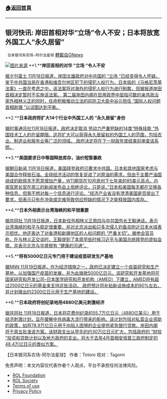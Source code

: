 ###  [:house:返回首頁](https://github.com/ourhimalayas/txt)
---


## 银河快讯: 岸田首相对华“立场”令人不安；日本将放宽外国工人“永久居留”
` 日本银河系农场-阿尔法星球` [轉載自GNews](https://gnews.org/zh-hans/1681237/)

![](https://assets.gnews.org/wp-content/uploads/2021/11/图片1-91.png)[图片来源](https://www.mizuhobank.co.jp/)
**1.****岸田首相的对华 “立场 “令人不安**

[据夕刊富士 11月18日报道，岸田文雄政府对中共国的 “立场 “已经变得令人怀疑。 鉴于中共国当局在香港和维吾尔地区犯下的侵犯人权行为，日本版的《马格尼茨基法案》一直在考虑之中，该法案将对海外的侵犯人权行为进行制裁，但据报道岸田首相决定暂时不实施该法案。 第二届岸田内阁在启用政界中屈指可数的亲共政治家外相林义正的同时，任命积极推动立法的前防卫大臣中谷元担任 “国际人权问题首相助理 “以试图达到平衡。](https://news.yahoo.co.jp/articles/a5407601f027bed985b050d4939d085b4454ce6d)

**2.****日本政府将扩大14个行业中外国工人的 “永久居留”身份**

[据时事通讯社11月18日报道，政府决定取消 劳动力严重短缺的14类”特殊技能 “外国技术工人的在留期限。这将扩大可以获得永久居留权的外国工人的范围，包括农业、制造业和服务业等广泛的领域。 政府决定将在下一财政年度结束前审查该系统。](https://news.yahoo.co.jp/articles/8c9ac64544318bd89d9ec7bb39ed26abf22d6ef2)

**3.****美国要求日中等国释放库存，油价短暂暴跌**

[据朝日新闻 11月18日报道，美国拜登政府已要求中共国、日本和其他国家考虑与美国合作释放石油。全球经济活动的恢复促进了对原油的需求，但由于主要产油国组成的欧佩克不愿意增加产量，WTI期货在10月底创下七年来的85美元高点。内阁官房长官在周三的新闻发布会上拒绝评论，只是说，”日本和美国每天都在交换各种信息，但我不想对每一个信息进行评论。“经济产业省没有澄清美国是否提出了要求，但表示只有在冲突或灾难导致供应短缺的情况下才能释放国内库存。](https://news.yahoo.co.jp/articles/dabfa9b4d9076d8dc09bda9c9332ab7f0e2f2fbd)

**4.****日本外相表示台湾海峡的和平很重要**

[据共同社 11月18日报道，日本新任外相林义正周四与中共国外长王毅通话，表示台湾海峡的和平与稳定很重要，并对北京派出船只多次侵入钓鱼岛附近日本水域表示担忧。他还表达了对香港和新疆地区的人权问题的 “严重关切”。据参会官员称，在与林义正交谈时，王毅提到了本周早些时候习近平与美国总统拜登的虚拟会晤，并表示北京与华盛顿有 “健康的沟通”。](https://english.kyodonews.net/news/2021/11/1eb320146247-urgent-japans-new-foreign-minister-speaks-by-phone-with-china-counterpart.html)

**5.****将有5000亿日元专门用于建设疫苗研发生产基地**

[据NNN 11月19日报道，作为经济措施之一，政府已决定建立一个疫苗研究和生产基地，以加强国产疫苗的发展，并为此拨款5000亿日元。该研究和开发基地将在国家研究和开发公司–日本医学研究和开发机构（AMED）下建立，AMED将有超过2500亿日元的基金来支持这些活动。 政府预计将补贴新设施成本的90%左右，并计划拨出约2300亿日元用于生产基地的建设。](https://news.yahoo.co.jp/articles/c1f953143a3ffc32d19b7e9f5efbbe685ae34778)

**6.****日本政府将创纪录地用4880亿美元刺激经济**

[据共同社 11月18日报道，日本将花费创纪录的55.7万亿日元（4880亿美元）用于经济刺激计划，旨在缓解中共病毒大流行带来的影响。该计划包括对私营企业资助的政策，如将78.9万亿日元用于向陷入困境的企业提供紧急银行贷款。岸田内阁将于周五批准该方案。该财政支出从早先的约30万亿日元扩大，包括政府的 “财投 “投资和贷款计划以及地方政府的支出，将大于去年4月首相安倍晋三政府制定的48.4万亿日元的类似方案。](https://english.kyodonews.net/news/2021/11/dc3d075f2e8a-breaking-news-japan-to-spend-record-557-trillion-yen-for-economic-stimulus.html)

【日本银河系农场-阿尔法星球】
作者：Totoro
校对：Tagomi

 

免责声明：本文内容仅代表作者个人观点，平台不承担任何法律风险。

- [ROL Foundation](https://rolfoundation.org/)
- [ROL Society](https://rolsociety.org/)
- [Terms of use](https://gnews.org/terms-of-use-3/)
- [Privacy Policy](https://gnews.org/privacy-policy/)
